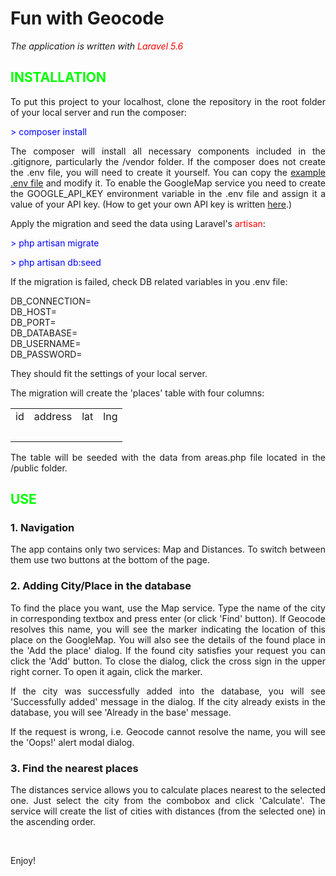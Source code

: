 <h1>Fun with Geocode&nbsp;</h1>
<p><em>The application is written with <span style="color: #ff0000;">Laravel 5.6</span></em></p>
<h2><span style="text-align: justify; color: #00ff00;">INSTALLATION</span></h2>
<p style="text-align: justify;">To put this project to your localhost, clone the repository in the root folder of your local server and run the composer:</p>
<p><span style="color: #0000ff;">&gt; composer install</span></p>
<p style="text-align: justify;">The composer will install all necessary components included in the .gitignore, particularly the /vendor folder. If the composer does not create the .env file, you will need to create it yourself. You can copy the <a href="https://github.com/laravel/laravel/blob/master/.env.example" target="_blank" rel="noopener">example .env file</a> and modify it. To enable the GoogleMap service you need to create the&nbsp;GOOGLE_API_KEY environment variable in the .env file and assign it a value of your API key. (How to get your own API key is written <a href="https://developers.google.com/maps/documentation/javascript/get-api-key" target="_blank" rel="noopener">here</a>.)</p>
<p style="text-align: justify;">Apply the migration and seed the data using Laravel's&nbsp;<span style="color: #ff0000;">artisan</span>:</p>
<p><span style="text-align: justify; color: #0000ff;">&gt; php artisan migrate</span></p>
<p><span style="text-align: justify; color: #0000ff;">&gt; php artisan db:seed</span></p>
<p style="text-align: justify;">If the migration is failed, check DB related variables in you .env file:</p>
<p style="text-align: justify;">DB_CONNECTION=<br />DB_HOST=<br />DB_PORT=<br />DB_DATABASE=<br />DB_USERNAME=<br />DB_PASSWORD=</p>
<p style="text-align: justify;">They should fit the settings of your local server.</p>
<p style="text-align: justify;">The migration will create the 'places' table with four columns:</p>
<table>
<tbody>
<tr>
<td>id</td>
<td>address</td>
<td>lat</td>
<td>lng</td>
</tr>
<tr>
<td>&nbsp;</td>
<td>&nbsp;</td>
<td>&nbsp;</td>
<td>&nbsp;</td>
</tr>
</tbody>
</table>
<p style="text-align: justify;">The table will be seeded with the data from areas.php file located in the /public folder.</p>
<h2><span style="text-align: justify; color: #00ff00;">USE</span></h2>
<h3 style="text-align: justify;">1. Navigation</h3>
<p style="text-align: justify;">The app contains only two services: Map and Distances. To switch between them use two buttons at the bottom of the page.</p>
<h3 style="text-align: justify;">2. Adding City/Place in the database</h3>
<p style="text-align: justify;">To find the place you want, use the Map service. Type the name of the city in corresponding textbox and press enter (or click 'Find' button). If Geocode resolves this name, you will see the marker indicating the location of this place&nbsp;on the GoogleMap. You will also see the details of the found place in the 'Add the place' dialog. If the found city satisfies your request you can click the 'Add' button. To close the dialog, click the cross sign&nbsp;in the upper right corner. To open it again, click the marker.</p>
<p style="text-align: justify;">If the city was successfully added into the database, you will see 'Successfully added' message in the dialog. If the city already exists in the database, you will see 'Already in the base' message.</p>
<p style="text-align: justify;">If the request is wrong, i.e. Geocode cannot resolve the name, you will see the 'Oops!' alert modal dialog.</p>
<h3 style="text-align: justify;">3. Find the nearest places</h3>
<p style="text-align: justify;">The distances service allows you to calculate places nearest to the selected one. Just select the city from the combobox and click 'Calculate'. The service will create the list of cities with distances (from the selected one) in the ascending order.</p>
<p style="text-align: justify;">&nbsp;</p>
<p style="text-align: justify;">Enjoy!</p>
<p style="text-align: justify;">&nbsp;</p>
<p>&nbsp;</p>